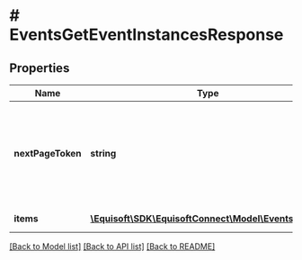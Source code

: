 # # EventsGetEventInstancesResponse

## Properties

Name | Type | Description | Notes
------------ | ------------- | ------------- | -------------
**nextPageToken** | **string** | Opaque token used to get the next page of the result. Omitted if no more results. | [optional]
**items** | [**\Equisoft\SDK\EquisoftConnect\Model\EventsEvent[]**](EventsEvent.md) | List of events. |

[[Back to Model list]](../../README.md#models) [[Back to API list]](../../README.md#endpoints) [[Back to README]](../../README.md)

